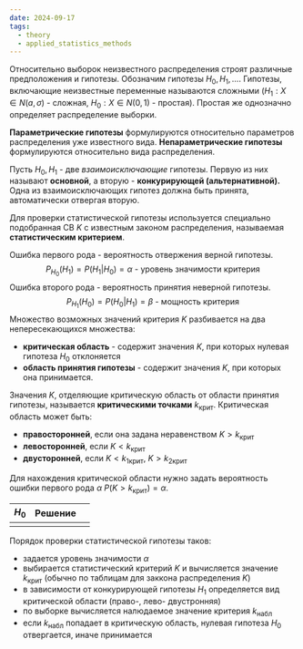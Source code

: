 ```yaml
---
date: 2024-09-17
tags:
  - theory
  - applied_statistics_methods
---
```

Относительно выборок неизвестного распределения строят различные предположения и гипотезы.
Обозначим гипотезы $H_0,H_1,\dots$.
Гипотезы, включающие неизвестные переменные называются сложными ($H_{1}:X\in N(a,\sigma)$ - сложная, $H_{0}:X\in N(0,1)$ - простая). Простая же однозначно определяет распределение выборки.

**Параметрические гипотезы** формулируются относительно параметров распределения уже известного вида.
**Непараметрические гипотезы** формулируются относительно вида распределения.

Пусть $H_0,H_1$ - две *взаимоисключающие* гипотезы. Первую из них называют **основной**, а вторую - **конкурирующей (альтернативной).** Одна из взаимоисключающих гипотез должна быть принята, автоматически отвергая вторую.

Для проверки статистической гипотезы используется специально подобранная СВ $K$ с известным законом распределения, называемая **статистическим критерием**.

Ошибка первого рода - вероятность отвержения верной гипотезы.$$P_{H_{0}}(H_{1})=P(H_{1}|H_{0})=\alpha\text{ - уровень значимости критерия}$$ Ошибка второго рода - вероятность принятия неверной гипотезы. $$P_{H_{1}}(H_{0})=P(H_{0}|H_{1})=\beta\text{ - мощность критерия}$$
Множество возможных значений критерия $K$ разбивается на два непересекающихся множества:
- **критическая область** - содержит значения $K$, при которых нулевая гипотеза $H_0$ отклоняется
- **область принятия гипотезы** - содержит значения $K$, при которых она принимается.

Значения $K$, отделяющие критическую область от области принятия гипотезы, называется **критическими точками** $k_\text{крит}$.
Критическая область может быть:
- **правосторонней**, если она задана неравенством $K>k_\text{крит}$
- **левосторонней**, если $K<k_\text{крит}$
- **двусторонней**, если $K<k_{1\text{крит}}$, $K>k_{2\text{крит}}$

Для нахождения критической области нужно задать вероятность ошибки первого рода $\alpha$ $P(K>k_\text{крит})=\alpha$.


| $H_0$ | Решение |     |
| ----- | ------- | --- |
|       |         |     |
Порядок проверки статистической гипотезы таков:
- задается уровень значимости $\alpha$
- выбирается статистический критерий $K$ и вычисляется значение $k_\text{крит}$ (обычно по таблицам для заккона распределения $K$)
- в зависимости от конкурирующей гипотезы $H_1$ определяется вид критической области (право-, лево- двустронняя)
- по выборке вычисляется налюдаемое значение критерия $k_\text{набл}$
- если $k_\text{набл}$ попадает в критическую область, нулевая гипотеза $H_{0}$ отвергается, иначе принимается

